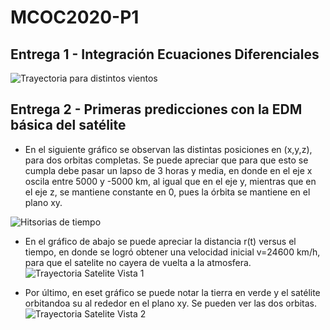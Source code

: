 # MCOC2020-P1

## Entrega 1 - Integración Ecuaciones Diferenciales

  ![Trayectoria para distintos vientos](https://user-images.githubusercontent.com/69213519/91117774-748d8480-e65d-11ea-8e32-74457769c927.png)

## Entrega 2 - Primeras predicciones con la EDM básica del satélite

+ En el siguiente gráfico se observan las distintas posiciones en (x,y,z), para dos orbitas completas. Se puede apreciar que para que esto se cumpla debe pasar un lapso de 3 horas y media, en donde en el eje x oscila entre 5000 y -5000 km, al igual que en el eje y, mientras que en el eje z, se mantiene constante en 0, pues la órbita se mantiene en el plano xy.

![Hitsorias de tiempo](https://user-images.githubusercontent.com/69213519/91517638-2f1ac280-e8bc-11ea-9473-9be9e4ed42f7.png)

+ En el gráfico de abajo se puede apreciar la distancia r(t) versus el tiempo, en donde se logró obtener una velocidad inicial v=24600 km/h, para que el satelite no cayera de vuelta a la atmosfera.
![Trayectoria Satelite Vista 1](https://user-images.githubusercontent.com/69213519/91517639-304bef80-e8bc-11ea-92d3-9e5011f18836.png)

+ Por último, en eset gráfico se puede notar la tierra en verde y el satélite orbitandoa su al rededor en el plano xy. Se pueden ver las dos orbitas. 
![Trayectoria Satelite Vista 2](https://user-images.githubusercontent.com/69213519/91517640-304bef80-e8bc-11ea-95fd-333097f535f7.png)

